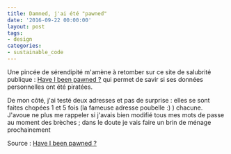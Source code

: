 ```yaml
---
title: Damned, j'ai été "pawned"
date: '2016-09-22 00:00:00'
layout: post
tags:
- design
categories:
- sustainable_code
---
```



Une pincée de sérendipité m'amène à retomber sur ce site de salubrité publique : [Have I been pawned ?][source] qui permet de savir si ses données personnelles ont été piratées.

<!--more-->

De mon côté, j'ai testé deux adresses et pas de surprise : elles se sont faites chopées 1 et 5 fois (la fameuse adresse poubelle :) ) chacune. J'avoue ne plus me rappeler si j'avais bien modifié tous mes mots de passe au moment des brèches ; dans le doute je vais faire un brin de ménage prochainement

Source : [Have I been pawned ?][source]

[source]: https://haveibeenpwned.com/
